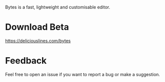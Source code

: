 Bytes is a fast, lightweight and customisable editor.

# Download Beta
https://deliciouslines.com/bytes

# Feedback
Feel free to open an issue if you want to report a bug or make a suggestion.
